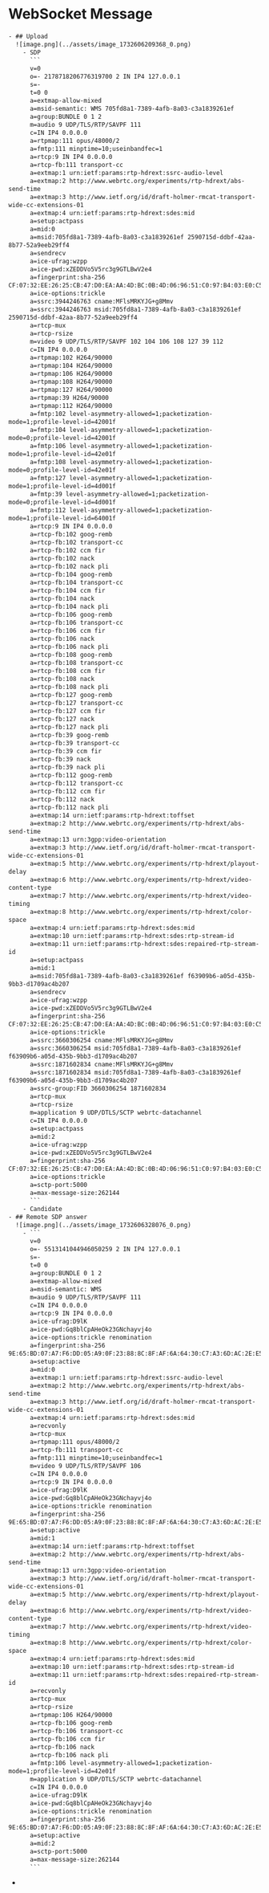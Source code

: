 # WebSocket Message
	- ## Upload
	  ![image.png](../assets/image_1732606209368_0.png)
		- SDP
		  ```
		  v=0
		  o=- 2178718206776319700 2 IN IP4 127.0.0.1
		  s=-
		  t=0 0
		  a=extmap-allow-mixed
		  a=msid-semantic: WMS 705fd8a1-7389-4afb-8a03-c3a1839261ef
		  a=group:BUNDLE 0 1 2
		  m=audio 9 UDP/TLS/RTP/SAVPF 111
		  c=IN IP4 0.0.0.0
		  a=rtpmap:111 opus/48000/2
		  a=fmtp:111 minptime=10;useinbandfec=1
		  a=rtcp:9 IN IP4 0.0.0.0
		  a=rtcp-fb:111 transport-cc
		  a=extmap:1 urn:ietf:params:rtp-hdrext:ssrc-audio-level
		  a=extmap:2 http://www.webrtc.org/experiments/rtp-hdrext/abs-send-time
		  a=extmap:3 http://www.ietf.org/id/draft-holmer-rmcat-transport-wide-cc-extensions-01
		  a=extmap:4 urn:ietf:params:rtp-hdrext:sdes:mid
		  a=setup:actpass
		  a=mid:0
		  a=msid:705fd8a1-7389-4afb-8a03-c3a1839261ef 2590715d-ddbf-42aa-8b77-52a9eeb29ff4
		  a=sendrecv
		  a=ice-ufrag:wzpp
		  a=ice-pwd:xZEDDVo5V5rc3g9GTLBwV2e4
		  a=fingerprint:sha-256 CF:07:32:EE:26:25:CB:47:D0:EA:AA:4D:BC:0B:4D:06:96:51:C0:97:B4:03:E0:C5:7A:2B:33:9D:F8:5B:BB:6C
		  a=ice-options:trickle
		  a=ssrc:3944246763 cname:MFlsMRKYJG+g8Mmv
		  a=ssrc:3944246763 msid:705fd8a1-7389-4afb-8a03-c3a1839261ef 2590715d-ddbf-42aa-8b77-52a9eeb29ff4
		  a=rtcp-mux
		  a=rtcp-rsize
		  m=video 9 UDP/TLS/RTP/SAVPF 102 104 106 108 127 39 112
		  c=IN IP4 0.0.0.0
		  a=rtpmap:102 H264/90000
		  a=rtpmap:104 H264/90000
		  a=rtpmap:106 H264/90000
		  a=rtpmap:108 H264/90000
		  a=rtpmap:127 H264/90000
		  a=rtpmap:39 H264/90000
		  a=rtpmap:112 H264/90000
		  a=fmtp:102 level-asymmetry-allowed=1;packetization-mode=1;profile-level-id=42001f
		  a=fmtp:104 level-asymmetry-allowed=1;packetization-mode=0;profile-level-id=42001f
		  a=fmtp:106 level-asymmetry-allowed=1;packetization-mode=1;profile-level-id=42e01f
		  a=fmtp:108 level-asymmetry-allowed=1;packetization-mode=0;profile-level-id=42e01f
		  a=fmtp:127 level-asymmetry-allowed=1;packetization-mode=1;profile-level-id=4d001f
		  a=fmtp:39 level-asymmetry-allowed=1;packetization-mode=0;profile-level-id=4d001f
		  a=fmtp:112 level-asymmetry-allowed=1;packetization-mode=1;profile-level-id=64001f
		  a=rtcp:9 IN IP4 0.0.0.0
		  a=rtcp-fb:102 goog-remb
		  a=rtcp-fb:102 transport-cc
		  a=rtcp-fb:102 ccm fir
		  a=rtcp-fb:102 nack
		  a=rtcp-fb:102 nack pli
		  a=rtcp-fb:104 goog-remb
		  a=rtcp-fb:104 transport-cc
		  a=rtcp-fb:104 ccm fir
		  a=rtcp-fb:104 nack
		  a=rtcp-fb:104 nack pli
		  a=rtcp-fb:106 goog-remb
		  a=rtcp-fb:106 transport-cc
		  a=rtcp-fb:106 ccm fir
		  a=rtcp-fb:106 nack
		  a=rtcp-fb:106 nack pli
		  a=rtcp-fb:108 goog-remb
		  a=rtcp-fb:108 transport-cc
		  a=rtcp-fb:108 ccm fir
		  a=rtcp-fb:108 nack
		  a=rtcp-fb:108 nack pli
		  a=rtcp-fb:127 goog-remb
		  a=rtcp-fb:127 transport-cc
		  a=rtcp-fb:127 ccm fir
		  a=rtcp-fb:127 nack
		  a=rtcp-fb:127 nack pli
		  a=rtcp-fb:39 goog-remb
		  a=rtcp-fb:39 transport-cc
		  a=rtcp-fb:39 ccm fir
		  a=rtcp-fb:39 nack
		  a=rtcp-fb:39 nack pli
		  a=rtcp-fb:112 goog-remb
		  a=rtcp-fb:112 transport-cc
		  a=rtcp-fb:112 ccm fir
		  a=rtcp-fb:112 nack
		  a=rtcp-fb:112 nack pli
		  a=extmap:14 urn:ietf:params:rtp-hdrext:toffset
		  a=extmap:2 http://www.webrtc.org/experiments/rtp-hdrext/abs-send-time
		  a=extmap:13 urn:3gpp:video-orientation
		  a=extmap:3 http://www.ietf.org/id/draft-holmer-rmcat-transport-wide-cc-extensions-01
		  a=extmap:5 http://www.webrtc.org/experiments/rtp-hdrext/playout-delay
		  a=extmap:6 http://www.webrtc.org/experiments/rtp-hdrext/video-content-type
		  a=extmap:7 http://www.webrtc.org/experiments/rtp-hdrext/video-timing
		  a=extmap:8 http://www.webrtc.org/experiments/rtp-hdrext/color-space
		  a=extmap:4 urn:ietf:params:rtp-hdrext:sdes:mid
		  a=extmap:10 urn:ietf:params:rtp-hdrext:sdes:rtp-stream-id
		  a=extmap:11 urn:ietf:params:rtp-hdrext:sdes:repaired-rtp-stream-id
		  a=setup:actpass
		  a=mid:1
		  a=msid:705fd8a1-7389-4afb-8a03-c3a1839261ef f63909b6-a05d-435b-9bb3-d1709ac4b207
		  a=sendrecv
		  a=ice-ufrag:wzpp
		  a=ice-pwd:xZEDDVo5V5rc3g9GTLBwV2e4
		  a=fingerprint:sha-256 CF:07:32:EE:26:25:CB:47:D0:EA:AA:4D:BC:0B:4D:06:96:51:C0:97:B4:03:E0:C5:7A:2B:33:9D:F8:5B:BB:6C
		  a=ice-options:trickle
		  a=ssrc:3660306254 cname:MFlsMRKYJG+g8Mmv
		  a=ssrc:3660306254 msid:705fd8a1-7389-4afb-8a03-c3a1839261ef f63909b6-a05d-435b-9bb3-d1709ac4b207
		  a=ssrc:1871602834 cname:MFlsMRKYJG+g8Mmv
		  a=ssrc:1871602834 msid:705fd8a1-7389-4afb-8a03-c3a1839261ef f63909b6-a05d-435b-9bb3-d1709ac4b207
		  a=ssrc-group:FID 3660306254 1871602834
		  a=rtcp-mux
		  a=rtcp-rsize
		  m=application 9 UDP/DTLS/SCTP webrtc-datachannel
		  c=IN IP4 0.0.0.0
		  a=setup:actpass
		  a=mid:2
		  a=ice-ufrag:wzpp
		  a=ice-pwd:xZEDDVo5V5rc3g9GTLBwV2e4
		  a=fingerprint:sha-256 CF:07:32:EE:26:25:CB:47:D0:EA:AA:4D:BC:0B:4D:06:96:51:C0:97:B4:03:E0:C5:7A:2B:33:9D:F8:5B:BB:6C
		  a=ice-options:trickle
		  a=sctp-port:5000
		  a=max-message-size:262144
		  ```
		- Candidate
	- ## Remote SDP answer
	  ![image.png](../assets/image_1732606328076_0.png)
		- ```
		  v=0
		  o=- 5513141044946050259 2 IN IP4 127.0.0.1
		  s=-
		  t=0 0
		  a=group:BUNDLE 0 1 2
		  a=extmap-allow-mixed
		  a=msid-semantic: WMS
		  m=audio 9 UDP/TLS/RTP/SAVPF 111
		  c=IN IP4 0.0.0.0
		  a=rtcp:9 IN IP4 0.0.0.0
		  a=ice-ufrag:D9lK
		  a=ice-pwd:Gq8blCpAHeOk23GNchayvj4o
		  a=ice-options:trickle renomination
		  a=fingerprint:sha-256 9E:65:BD:07:A7:F6:DD:05:A9:0F:23:88:8C:8F:AF:6A:64:30:C7:A3:6D:AC:2E:E5:16:D9:08:0B:55:A0:31:3F
		  a=setup:active
		  a=mid:0
		  a=extmap:1 urn:ietf:params:rtp-hdrext:ssrc-audio-level
		  a=extmap:2 http://www.webrtc.org/experiments/rtp-hdrext/abs-send-time
		  a=extmap:3 http://www.ietf.org/id/draft-holmer-rmcat-transport-wide-cc-extensions-01
		  a=extmap:4 urn:ietf:params:rtp-hdrext:sdes:mid
		  a=recvonly
		  a=rtcp-mux
		  a=rtpmap:111 opus/48000/2
		  a=rtcp-fb:111 transport-cc
		  a=fmtp:111 minptime=10;useinbandfec=1
		  m=video 9 UDP/TLS/RTP/SAVPF 106
		  c=IN IP4 0.0.0.0
		  a=rtcp:9 IN IP4 0.0.0.0
		  a=ice-ufrag:D9lK
		  a=ice-pwd:Gq8blCpAHeOk23GNchayvj4o
		  a=ice-options:trickle renomination
		  a=fingerprint:sha-256 9E:65:BD:07:A7:F6:DD:05:A9:0F:23:88:8C:8F:AF:6A:64:30:C7:A3:6D:AC:2E:E5:16:D9:08:0B:55:A0:31:3F
		  a=setup:active
		  a=mid:1
		  a=extmap:14 urn:ietf:params:rtp-hdrext:toffset
		  a=extmap:2 http://www.webrtc.org/experiments/rtp-hdrext/abs-send-time
		  a=extmap:13 urn:3gpp:video-orientation
		  a=extmap:3 http://www.ietf.org/id/draft-holmer-rmcat-transport-wide-cc-extensions-01
		  a=extmap:5 http://www.webrtc.org/experiments/rtp-hdrext/playout-delay
		  a=extmap:6 http://www.webrtc.org/experiments/rtp-hdrext/video-content-type
		  a=extmap:7 http://www.webrtc.org/experiments/rtp-hdrext/video-timing
		  a=extmap:8 http://www.webrtc.org/experiments/rtp-hdrext/color-space
		  a=extmap:4 urn:ietf:params:rtp-hdrext:sdes:mid
		  a=extmap:10 urn:ietf:params:rtp-hdrext:sdes:rtp-stream-id
		  a=extmap:11 urn:ietf:params:rtp-hdrext:sdes:repaired-rtp-stream-id
		  a=recvonly
		  a=rtcp-mux
		  a=rtcp-rsize
		  a=rtpmap:106 H264/90000
		  a=rtcp-fb:106 goog-remb
		  a=rtcp-fb:106 transport-cc
		  a=rtcp-fb:106 ccm fir
		  a=rtcp-fb:106 nack
		  a=rtcp-fb:106 nack pli
		  a=fmtp:106 level-asymmetry-allowed=1;packetization-mode=1;profile-level-id=42e01f
		  m=application 9 UDP/DTLS/SCTP webrtc-datachannel
		  c=IN IP4 0.0.0.0
		  a=ice-ufrag:D9lK
		  a=ice-pwd:Gq8blCpAHeOk23GNchayvj4o
		  a=ice-options:trickle renomination
		  a=fingerprint:sha-256 9E:65:BD:07:A7:F6:DD:05:A9:0F:23:88:8C:8F:AF:6A:64:30:C7:A3:6D:AC:2E:E5:16:D9:08:0B:55:A0:31:3F
		  a=setup:active
		  a=mid:2
		  a=sctp-port:5000
		  a=max-message-size:262144
		  ```
-